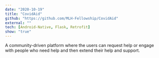 ```yaml
---
date: "2020-10-19"
title: "CovidAid"
github: "https://github.com/MLH-Fellowship/CovidAid"
external: ""
tech: [Android-Native, Flask, Retrofit]
show: "true"
---
```


A community-driven platform where the users can request help or engage with people who need help and then extend their help and support.
